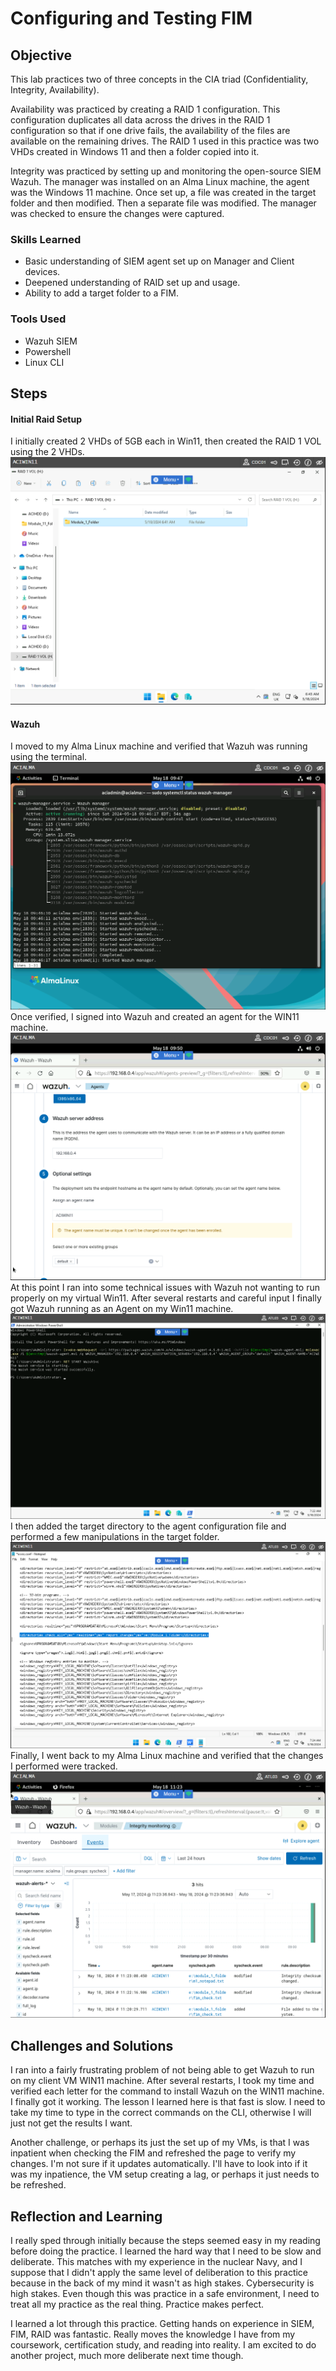 # Configuring and Testing FIM

## Objective

This lab practices two of three concepts in the CIA triad (Confidentiality, Integrity, Availability).

Availability was practiced by creating a RAID 1 configuration. This configuration duplicates all data across the drives in the RAID 1 configuration so that if one drive fails, the availability of the files are available on the remaining drives. The RAID 1 used in this practice was two VHDs created in Windows 11 and then a folder copied into it.

Integrity was practiced by setting up and monitoring the open-source SIEM Wazuh. The manager was installed on an Alma Linux machine, the agent was the Windows 11 machine. Once set up, a file was created in the target folder and then modified. Then a separate file was modified. The manager was checked to ensure the changes were captured.

### Skills Learned

- Basic understanding of SIEM agent set up on Manager and Client devices. 
- Deepened understanding of RAID set up and usage.
- Ability to add a target folder to a FIM. 

### Tools Used


- Wazuh SIEM
- Powershell
- Linux CLI

## Steps

#### Initial Raid Setup
I initially created 2 VHDs of 5GB each in Win11, then created the RAID 1 VOL using the 2 VHDs.
![Setting up RAID 1 Configuration utilizing VHDs in Win11](https://github.com/Jess-Rivera/Configuring-and-Testing-FIM/blob/main/FIM_raid_setup.PNG)

#### Wazuh
I moved to my Alma Linux machine and verified that Wazuh was running using the terminal.
![Verify Wazuh Running](https://github.com/Jess-Rivera/Configuring-and-Testing-FIM/blob/main/FIM_verify_wazuh_running.PNG)
Once verified, I signed into Wazuh and created an agent for the WIN11 machine.
![Adding Agent in Wazuh](https://github.com/Jess-Rivera/Configuring-and-Testing-FIM/blob/main/FIM_wazuh_add_agent.PNG)
At this point I ran into some technical issues with Wazuh not wanting to run properly on my virtual Win11. After several restarts and careful input I finally got Wazuh running as an Agent on my Win11 machine. 
![Wazuh Running on Win11](https://github.com/Jess-Rivera/Configuring-and-Testing-FIM/blob/main/FIM_wazuh_run_win11.PNG)
I then added the target directory to the agent configuration file and performed a few manipulations in the target folder.
![Adding Target Directory to Wazuh on WIN11](https://github.com/Jess-Rivera/Configuring-and-Testing-FIM/blob/main/FIM_adding_target_directory.PNG)
Finally, I went back to my Alma Linux machine and verified that the changes I performed were tracked. 
![FIM Check on Linux](https://github.com/Jess-Rivera/Configuring-and-Testing-FIM/blob/main/FIM_check_mod.PNG)

## Challenges and Solutions
I ran into a fairly frustrating problem of not being able to get Wazuh to run on my client VM WIN11 machine. After several restarts, I took my time and verified each letter for the command to install Wazuh on the WIN11 machine. I finally got it working. The lesson I learned here is that fast is slow. I need to take my time to type in the correct commands on the CLI, otherwise I will just not get the results I want. 

Another challenge, or perhaps its just the set up of my VMs, is that I was inpatient when checking the FIM and refreshed the page to verify my changes. I'm not sure if it updates automatically. I'll have to look into if it was my inpatience, the VM setup creating a lag, or perhaps it just needs to be refreshed. 

## Reflection and Learning
I really sped through initially because the steps seemed easy in my reading before doing the practice. I learned the hard way that I need to be slow and deliberate. This matches with my experience in the nuclear Navy, and I suppose that I didn't apply the same level of deliberation to this practice because in the back of my mind it wasn't as high stakes. Cybersecurity is high stakes. Even though this was practice in a safe environment, I need to treat all my practice as the real thing. Practice makes perfect.

I learned a lot through this practice. Getting hands on experience in SIEM, FIM, RAID was fantastic. Really moves the knowledge I have from my coursework, certification study, and reading into reality. I am excited to do another project, much more deliberate next time though.
